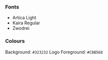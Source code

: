 

### Fonts

- Artica Light
- Kaira Regular
- Zwodrei

### Colours

Background: `#323232`
Logo Foreground: `#C8B568`